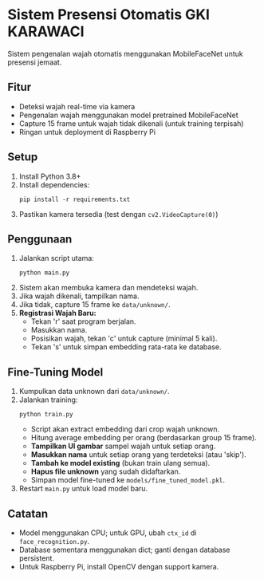 # Sistem Presensi Otomatis GKI KARAWACI

Sistem pengenalan wajah otomatis menggunakan MobileFaceNet untuk presensi jemaat.

## Fitur
- Deteksi wajah real-time via kamera
- Pengenalan wajah menggunakan model pretrained MobileFaceNet
- Capture 15 frame untuk wajah tidak dikenali (untuk training terpisah)
- Ringan untuk deployment di Raspberry Pi

## Setup
1. Install Python 3.8+
2. Install dependencies:
   ```
   pip install -r requirements.txt
   ```
3. Pastikan kamera tersedia (test dengan `cv2.VideoCapture(0)`)

## Penggunaan
1. Jalankan script utama:
   ```
   python main.py
   ```
2. Sistem akan membuka kamera dan mendeteksi wajah.
3. Jika wajah dikenali, tampilkan nama.
4. Jika tidak, capture 15 frame ke `data/unknown/`.
5. **Registrasi Wajah Baru:**
   - Tekan 'r' saat program berjalan.
   - Masukkan nama.
   - Posisikan wajah, tekan 'c' untuk capture (minimal 5 kali).
   - Tekan 's' untuk simpan embedding rata-rata ke database.

## Fine-Tuning Model
1. Kumpulkan data unknown dari `data/unknown/`.
2. Jalankan training:
   ```
   python train.py
   ```
   - Script akan extract embedding dari crop wajah unknown.
   - Hitung average embedding per orang (berdasarkan group 15 frame).
   - **Tampilkan UI gambar** sampel wajah untuk setiap orang.
   - **Masukkan nama** untuk setiap orang yang terdeteksi (atau 'skip').
   - **Tambah ke model existing** (bukan train ulang semua).
   - **Hapus file unknown** yang sudah didaftarkan.
   - Simpan model fine-tuned ke `models/fine_tuned_model.pkl`.
3. Restart `main.py` untuk load model baru.

## Catatan
- Model menggunakan CPU; untuk GPU, ubah `ctx_id` di `face_recognition.py`.
- Database sementara menggunakan dict; ganti dengan database persistent.
- Untuk Raspberry Pi, install OpenCV dengan support kamera.